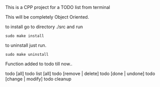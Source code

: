This is a CPP project for a TODO list from terminal

This will be completely Object Oriented.

to install go to directory ./src and run

	sudo make install

to uninstall just run.

	sudo make uninstall



Function added to todo till now..

todo [all]
todo list [all]
todo <number> [remove | delete]
todo <number> [done | undone]
todo <number> [change | modify] <string>
todo cleanup
